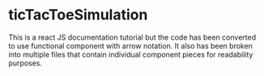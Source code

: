 # ticTacToeSimulation

This is a react JS documentation tutorial but the code has been converted to use functional component with arrow notation.
It also has been broken into multiple files that contain individual component pieces for readability purposes.
